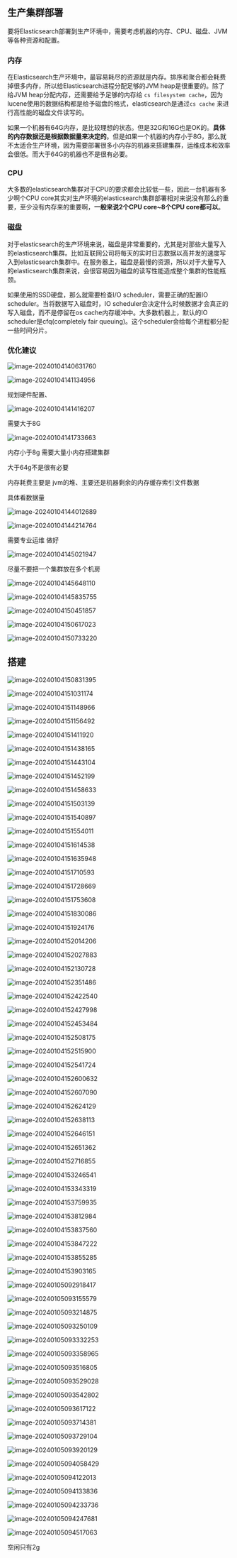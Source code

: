 ## 生产集群部署

要将Elasticsearch部署到生产环境中，需要考虑机器的内存、CPU、磁盘、JVM等各种资源和配置。

### 内存

在Elasticsearch生产环境中，最容易耗尽的资源就是内存。排序和聚合都会耗费掉很多内存，所以给Elasticsearch进程分配足够的JVM heap是很重要的。除了给JVM heap分配内存，还需要给予足够的内存给 `cs filesystem cache`，因为lucene使用的数据结构都是给予磁盘的格式，elasticsearch是通过`cs cache` 来进行高性能的磁盘文件读写的。

如果一个机器有64G内存，是比较理想的状态。但是32G和16G也是OK的。**具体的内存数据还是根据数据量来决定的**。但是如果一个机器的内存小于8G，那么就不太适合生产环境，因为需要部署很多小内存的机器来搭建集群，运维成本和效率会很低。而大于64G的机器也不是很有必要。

### CPU

大多数的elasticsearch集群对于CPU的要求都会比较低一些，因此一台机器有多少啊个CPU core其实对生产环境的elasticsearch集群部署相对来说没有那么的重要，至少没有内存来的重要啊，**一般来说2个CPU core~8个CPU core都可以**。

### 磁盘

对于elasticsearch的生产环境来说，磁盘是非常重要的，尤其是对那些大量写入的elasticsearch集群。比如互联网公司将每天的实时日志数据以高并发的速度写入到elasticsearch集群中。在服务器上，磁盘是最慢的资源，所以对于大量写入的elasticsearch集群来说，会很容易因为磁盘的读写性能造成整个集群的性能瓶颈。

如果使用的SSD硬盘，那么就需要检查I/O scheduler，需要正确的配置IO scheduler。当将数据写入磁盘时，IO scheduler会决定什么时候数据才会真正的写入磁盘，而不是停留在os cache内存缓冲中。大多数机器上，默认的IO scheduler是cfq(completely fair queuing)。这个scheduler会给每个进程都分配一些时间分片。

### 优化建议

![image-20240104140631760](assets/image-20240104140631760.png)

![image-20240104141134956](assets/image-20240104141134956.png)

规划硬件配置、

![image-20240104141416207](assets/image-20240104141416207.png)

需要大于8G

![image-20240104141733663](assets/image-20240104141733663.png)

内存小于8g 需要大量小内存搭建集群

大于64g不是很有必要

内存耗费主要是 jvm的堆、主要还是机器剩余的内存缓存索引文件数据

具体看数据量

![image-20240104144012689](assets/image-20240104144012689.png)

![image-20240104144214764](assets/image-20240104144214764-17043505351141.png)

需要专业运维 做好

![image-20240104145021947](assets/image-20240104145021947.png)

尽量不要把一个集群放在多个机房

![image-20240104145648110](assets/image-20240104145648110-17043514083973.png)

![image-20240104145835755](assets/image-20240104145835755.png)

![image-20240104150451857](assets/image-20240104150451857.png)

![image-20240104150617023](assets/image-20240104150617023.png)

![image-20240104150733220](assets/image-20240104150733220.png)

## 搭建

![image-20240104150831395](assets/image-20240104150831395.png)

![image-20240104151031174](assets/image-20240104151031174.png)

![image-20240104151148966](assets/image-20240104151148966.png)

![image-20240104151156492](assets/image-20240104151156492.png)

![image-20240104151411920](assets/image-20240104151411920.png)

![image-20240104151438165](assets/image-20240104151438165.png)

![image-20240104151443104](assets/image-20240104151443104.png)

![image-20240104151452199](assets/image-20240104151452199.png)

![image-20240104151458633](assets/image-20240104151458633.png)

![image-20240104151503139](assets/image-20240104151503139.png)

![image-20240104151540897](assets/image-20240104151540897.png)

![image-20240104151554011](assets/image-20240104151554011.png)

![image-20240104151614538](assets/image-20240104151614538.png)

![image-20240104151635948](assets/image-20240104151635948-17043525963105.png)

![image-20240104151710593](assets/image-20240104151710593.png)

![image-20240104151728669](assets/image-20240104151728669.png)

![image-20240104151753608](assets/image-20240104151753608.png)

![image-20240104151830086](assets/image-20240104151830086.png)

![image-20240104151924176](assets/image-20240104151924176.png)

![image-20240104152014206](assets/image-20240104152014206.png)

![image-20240104152027883](assets/image-20240104152027883.png)

![image-20240104152130728](assets/image-20240104152130728.png)

![image-20240104152351486](assets/image-20240104152351486.png)

![image-20240104152422540](assets/image-20240104152422540.png)

![image-20240104152427998](assets/image-20240104152427998.png)

![image-20240104152453484](assets/image-20240104152453484.png)

![image-20240104152508175](assets/image-20240104152508175.png)

![image-20240104152515900](assets/image-20240104152515900.png)

![image-20240104152541724](assets/image-20240104152541724.png)

![image-20240104152600632](assets/image-20240104152600632.png)

![image-20240104152607090](assets/image-20240104152607090.png)

![image-20240104152624129](assets/image-20240104152624129.png)

![image-20240104152638113](assets/image-20240104152638113.png)

![image-20240104152646151](assets/image-20240104152646151.png)

![image-20240104152651362](assets/image-20240104152651362.png)

![image-20240104152716855](assets/image-20240104152716855.png)

![image-20240104153246541](assets/image-20240104153246541.png)



![image-20240104153343319](assets/image-20240104153343319.png)



![image-20240104153759935](assets/image-20240104153759935.png)

![image-20240104153812984](assets/image-20240104153812984.png)



![image-20240104153837560](assets/image-20240104153837560.png)

![image-20240104153847222](assets/image-20240104153847222.png)

![image-20240104153855285](assets/image-20240104153855285.png)

![image-20240104153903165](assets/image-20240104153903165.png)

![image-20240105092918417](assets/image-20240105092918417.png)

![image-20240105093155579](assets/image-20240105093155579.png)

![image-20240105093214875](assets/image-20240105093214875.png)

![image-20240105093250109](assets/image-20240105093250109.png)

![image-20240105093332253](assets/image-20240105093332253.png)

![image-20240105093358965](assets/image-20240105093358965.png)

![image-20240105093516805](assets/image-20240105093516805.png)

![image-20240105093529028](assets/image-20240105093529028.png)

![image-20240105093542802](assets/image-20240105093542802.png)

![image-20240105093617122](assets/image-20240105093617122.png)

![image-20240105093714381](assets/image-20240105093714381.png)

![image-20240105093729104](assets/image-20240105093729104.png)

![image-20240105093920129](assets/image-20240105093920129.png)

![image-20240105094058429](assets/image-20240105094058429.png)

![image-20240105094122013](assets/image-20240105094122013.png)

![image-20240105094133836](assets/image-20240105094133836.png)

![image-20240105094233736](assets/image-20240105094233736.png)

![image-20240105094247681](assets/image-20240105094247681.png)

![image-20240105094517063](assets/image-20240105094517063.png)

空闲只有2g

